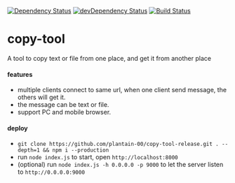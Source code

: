 [![Dependency Status](https://david-dm.org/plantain-00/copy-tool.svg)](https://david-dm.org/plantain-00/copy-tool)
[![devDependency Status](https://david-dm.org/plantain-00/copy-tool/dev-status.svg)](https://david-dm.org/plantain-00/copy-tool#info=devDependencies)
[![Build Status](https://travis-ci.org/plantain-00/copy-tool.svg?branch=master)](https://travis-ci.org/plantain-00/copy-tool)

# copy-tool
A tool to copy text or file from one place, and get it from another place

#### features

+ multiple clients connect to same url, when one client send message, the others will get it.
+ the message can be text or file.
+ support PC and mobile browser.

#### deploy

+ `git clone https://github.com/plantain-00/copy-tool-release.git . --depth=1 && npm i --production`
+ run `node index.js` to start, open `http://localhost:8000`
+ (optional) run `node index.js -h 0.0.0.0 -p 9000` to let the server listen to `http://0.0.0.0:9000`
